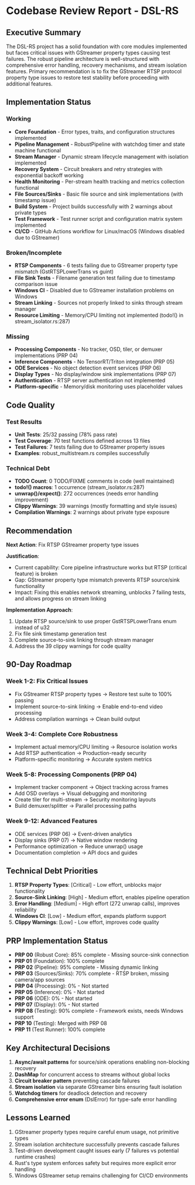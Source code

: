 # Codebase Review Report - DSL-RS

## Executive Summary

The DSL-RS project has a solid foundation with core modules implemented but faces critical issues with GStreamer property types causing test failures. The robust pipeline architecture is well-structured with comprehensive error handling, recovery mechanisms, and stream isolation features. Primary recommendation is to fix the GStreamer RTSP protocol property type issues to restore test stability before proceeding with additional features.

## Implementation Status

### Working
- **Core Foundation** - Error types, traits, and configuration structures implemented
- **Pipeline Management** - RobustPipeline with watchdog timer and state machine functional  
- **Stream Manager** - Dynamic stream lifecycle management with isolation implemented
- **Recovery System** - Circuit breakers and retry strategies with exponential backoff working
- **Health Monitoring** - Per-stream health tracking and metrics collection functional
- **File Sources/Sinks** - Basic file source and sink implementations (with timestamp issue)
- **Build System** - Project builds successfully with 2 warnings about private types
- **Test Framework** - Test runner script and configuration matrix system implemented
- **CI/CD** - GitHub Actions workflow for Linux/macOS (Windows disabled due to GStreamer)

### Broken/Incomplete
- **RTSP Components** - 6 tests failing due to GStreamer property type mismatch (GstRTSPLowerTrans vs guint)
- **File Sink Tests** - Filename generation test failing due to timestamp comparison issue
- **Windows CI** - Disabled due to GStreamer installation problems on Windows
- **Stream Linking** - Sources not properly linked to sinks through stream manager
- **Resource Limiting** - Memory/CPU limiting not implemented (todo!() in stream_isolator.rs:287)

### Missing
- **Processing Components** - No tracker, OSD, tiler, or demuxer implementations (PRP 04)
- **Inference Components** - No TensorRT/Triton integration (PRP 05)  
- **ODE Services** - No object detection event services (PRP 06)
- **Display Types** - No display/window sink implementations (PRP 07)
- **Authentication** - RTSP server authentication not implemented
- **Platform-specific** - Memory/disk monitoring uses placeholder values

## Code Quality

### Test Results
- **Unit Tests**: 25/32 passing (78% pass rate)
- **Test Coverage**: 70 test functions defined across 13 files
- **Test Failures**: 7 tests failing due to GStreamer property issues
- **Examples**: robust_multistream.rs compiles successfully

### Technical Debt
- **TODO Count**: 0 TODO/FIXME comments in code (well maintained)
- **todo!() macros**: 1 occurrence (stream_isolator.rs:287)
- **unwrap()/expect()**: 272 occurrences (needs error handling improvement)
- **Clippy Warnings**: 39 warnings (mostly formatting and style issues)
- **Compilation Warnings**: 2 warnings about private type exposure

## Recommendation

**Next Action**: Fix RTSP GStreamer property type issues

**Justification**:
- Current capability: Core pipeline infrastructure works but RTSP (critical feature) is broken
- Gap: GStreamer property type mismatch prevents RTSP source/sink functionality
- Impact: Fixing this enables network streaming, unblocks 7 failing tests, and allows progress on stream linking

**Implementation Approach**:
1. Update RTSP source/sink to use proper GstRTSPLowerTrans enum instead of u32
2. Fix file sink timestamp generation test  
3. Complete source-to-sink linking through stream manager
4. Address the 39 clippy warnings for code quality

## 90-Day Roadmap

### Week 1-2: Fix Critical Issues
- Fix GStreamer RTSP property types → Restore test suite to 100% passing
- Implement source-to-sink linking → Enable end-to-end video processing
- Address compilation warnings → Clean build output

### Week 3-4: Complete Core Robustness
- Implement actual memory/CPU limiting → Resource isolation works
- Add RTSP authentication → Production-ready security
- Platform-specific monitoring → Accurate system metrics

### Week 5-8: Processing Components (PRP 04)
- Implement tracker component → Object tracking across frames
- Add OSD overlays → Visual debugging and monitoring  
- Create tiler for multi-stream → Security monitoring layouts
- Build demuxer/splitter → Parallel processing paths

### Week 9-12: Advanced Features
- ODE services (PRP 06) → Event-driven analytics
- Display sinks (PRP 07) → Native window rendering
- Performance optimization → Reduce unwrap() usage
- Documentation completion → API docs and guides

## Technical Debt Priorities

1. **RTSP Property Types**: [Critical] - Low effort, unblocks major functionality
2. **Source-Sink Linking**: [High] - Medium effort, enables pipeline operation
3. **Error Handling**: [Medium] - High effort (272 unwrap calls), improves reliability
4. **Windows CI**: [Low] - Medium effort, expands platform support
5. **Clippy Warnings**: [Low] - Low effort, improves code quality

## PRP Implementation Status

- **PRP 00** (Robust Core): 85% complete - Missing source-sink connection
- **PRP 01** (Foundation): 100% complete
- **PRP 02** (Pipeline): 95% complete - Missing dynamic linking
- **PRP 03** (Sources/Sinks): 70% complete - RTSP broken, missing camera/app sources
- **PRP 04** (Processing): 0% - Not started
- **PRP 05** (Inference): 0% - Not started  
- **PRP 06** (ODE): 0% - Not started
- **PRP 07** (Display): 0% - Not started
- **PRP 08** (Testing): 90% complete - Framework exists, needs Windows support
- **PRP 10** (Testing): Merged with PRP 08
- **PRP 11** (Test Runner): 100% complete

## Key Architectural Decisions

1. **Async/await patterns** for source/sink operations enabling non-blocking recovery
2. **DashMap** for concurrent access to streams without global locks
3. **Circuit breaker pattern** preventing cascade failures
4. **Stream isolation** via separate GStreamer bins ensuring fault isolation
5. **Watchdog timers** for deadlock detection and recovery
6. **Comprehensive error enum** (DslError) for type-safe error handling

## Lessons Learned

1. GStreamer property types require careful enum usage, not primitive types
2. Stream isolation architecture successfully prevents cascade failures
3. Test-driven development caught issues early (7 failures vs potential runtime crashes)
4. Rust's type system enforces safety but requires more explicit error handling
5. Windows GStreamer setup remains challenging for CI/CD environments